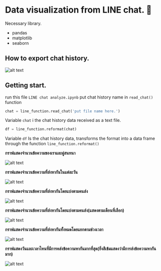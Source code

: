# Data visualization from LINE chat. :speech_balloon:

Necessary library.
- pandas
- matplotlib
- seaborn

## How to export chat history.
![alt text](https://github.com/wsirigate/Line-chat-analytics/blob/master/img/Line.jpg)

## Getting start.

run this file `LINE chat analyze.ipynb`
put chat history name in `read_chat()` function
```python
chat = line_function.read_chat('put file name here.')
```
Variable `chat` i the chat history data received as a text file.

```python
df = line_function.reformat(chat)
```
Variable `df` Is the chat history data, transforms the format into a data frame through the function `line_function.reformat()`

**กราฟแสดงจำนวนข้อความของเราและคู่สนทนา**

![alt text](https://github.com/wsirigate/Line_chat_visualize/blob/master/img/Capture1.png)

**กราฟแสดงจำนวนข้อความที่ส่งหากันในแต่ละวัน**

![alt text](https://github.com/wsirigate/Line_chat_analytics/blob/master/img/Capture2.PNG)

**กราฟแสดงจำนวนข้อความที่ส่งหากันโดยแบ่งตามคนส่ง**

![alt text](https://github.com/wsirigate/Line_chat_analytics/blob/master/img/Capture3.PNG)

**กราฟแสดงจำนวนข้อความที่ส่งหากันโดยแบ่งตามคนส่ง(แสดงตามเดือนที่เลือก)**

![alt text](https://github.com/wsirigate/Line_chat_analytics/blob/master/img/Capture4.PNG)

**กราฟแสดงจำนวนข้อความที่ส่งหากันทั้งหมดโดยแยกตามช่วงเวลา**

![alt text](https://github.com/wsirigate/Line_chat_analytics/blob/master/img/Capture5.PNG)

**กราฟแสดงวันและเวลาไหนที่มีการคส่งข้อความหากันมากที่สุด(ยิ่งสีเข้มแสดงว่ามีการส่งข้อความหากันมาก)**

![alt text](https://github.com/wsirigate/Line_chat_analytics/blob/master/img/Capture6.PNG)
